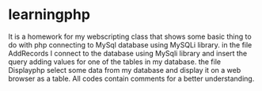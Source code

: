 # learningphp

It is a homework for my webscripting class that shows some basic thing to do with php connecting to MySql database using MySQLi library. 
in the file AddRecords I connect to the database using MySqli library and insert the query adding values for one of the tables in my database.
the file Displayphp select some data from my database and display it on a web browser as a table.
All codes contain comments for a better understanding.
